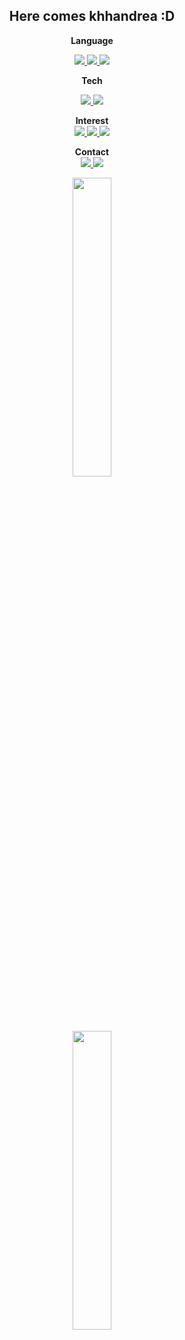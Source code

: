 <div align="center">
  
## Here comes khhandrea :D

<b>Language</b><br/>
<!--python-->
<a href="https://www.python.org/" target="_blank">
  <img src="https://img.shields.io/badge/Python-3776AB?style=for-the-badge&logo=python&logoColor=FFFFFF"/>
</a>
<!--c++-->
<a href="" target="_blank">
  <img src="https://img.shields.io/badge/C++-3776AB?style=for-the-badge&logo=C%2B%2B&logoColor=FFFFFF"/>
</a>
<!--mojo-->
<a href="https://www.modular.com/mojo" target="_blank">
  <img src="https://img.shields.io/badge/(🔥_Mojo)_🙏-2c3e50?style=for-the-badge"/>
</a>

<b>Tech</b><br/>
<!--docker-->
<a href="https://hub.docker.com/u/khhandrea" target="_blank">
  <img src="https://img.shields.io/badge/Docker-2496ED?style=for-the-badge&logo=docker&logoColor=FFFFFF"/>
</a>
<!--pytorch-->
<a href="https://pytorch.org/" target="_blank">
  <img src="https://img.shields.io/badge/Pytorch-EE4C2C?style=for-the-badge&logo=pytorch&logoColor=FFFFFF"/>
</a>

<b>Interest</b><br/>
<a href="https://en.wikipedia.org/wiki/Artificial_general_intelligence" target="_blank">
  <img src="https://img.shields.io/badge/AI-70A597?style=for-the-badge&logo=openai&logoColor=FFFFFF"/>
</a>
<a href="https://scikit-learn.org/stable/" target="_blank">
  <img src="https://img.shields.io/badge/ML-F7931E?style=for-the-badge&logo=scikit-learn&logoColor=FFFFFF"/>
</a>
<a href="https://en.wikipedia.org/wiki/Reinforcement_learning" target="_blank">
  <img src="https://img.shields.io/badge/RL-0081A5?style=for-the-badge&logo=openaigym&logoColor=FFFFFF"/>
</a>

<b>Contact</b><br/>
<a href="https://www.instagram.com/gimani02/" target="_blank">
  <img src="https://img.shields.io/badge/Instagram-E4405F?style=for-the-badge&logo=instagram&logoColor=FFFFFF"/>
</a>
<a href="mailto:khhandrea@kakao.com" target="_blank">
  <img src="https://img.shields.io/badge/Email-EA4335?style=for-the-badge&logo=gmail&logoColor=FFFFFF"/>
</a>

<img width=35% src="https://github-readme-stats.vercel.app/api?username=khhandrea&show_icons=true"><br/>
<img width=35% src="https://github-readme-stats-sigma-five.vercel.app/api/top-langs/?username=khhandrea&&layout=compact"/>

</div>
